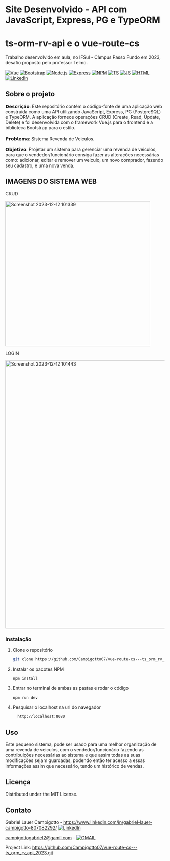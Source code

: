 #                           Site Desenvolvido - API com JavaScript, Express, PG e TypeORM 
#                           ts-orm-rv-api e o vue-route-cs 
Trabalho desenvolvido em aula, no IFSul - Câmpus Passo Fundo em 2023, desafio proposto pelo professor Telmo.

[![Vue][Vue.js]][Vue-url]
[![Bootstrap][Bootstrap.com]][Bootstrap-url]
[![Node.js](https://custom-icon-badges.demolab.com/badge/-Node.js-339933?style=for-the-badge&logo=node.js&logoColor=white)](https://nodejs.org/)
[![Express](https://custom-icon-badges.demolab.com/badge/-Express-000000?style=for-the-badge&logo=express&logoColor=white)](https://expressjs.com/)
[![NPM](https://img.shields.io/badge/npm-CB3837?style=for-the-badge&logo=npm&logoColor=white)](https://npm.com/)
[![TS](https://img.shields.io/badge/ts--node-3178C6?style=for-the-badge&logo=ts-node&logoColor=white)](https://typescript.com/)
[![JS](https://img.shields.io/badge/JavaScript-323330?style=for-the-badge&logo=javascript&logoColor=F7DF1E)](https://javascript.com/)
[![HTML](https://img.shields.io/badge/HTML5-E34F26?style=for-the-badge&logo=html5&logoColor=white)](https://html.com/)
[![LinkedIn](https://img.shields.io/badge/LinkedIn-0077B5?style=for-the-badge&logo=linkedin&logoColor=white)](www.linkedin.com/in/alan-hoffmann-dos-santos-642033216)

<!-- ABOUT THE PROJECT -->
## Sobre o projeto  
𝗗𝗲𝘀𝗰𝗿𝗶𝗰̧𝗮̃𝗼: Este repositório contém o código-fonte de uma aplicação web construída como uma API utilizando JavaScript, Express, PG (PostgreSQL) e TypeORM. A aplicação fornece operações CRUD (Create, Read, Update, Delete) e foi desenvolvida com o framework Vue.js para o frontend e a biblioteca Bootstrap para o estilo. <br><br>
𝗣𝗿𝗼𝗯𝗹𝗲𝗺𝗮: Sistema Revenda de Veiculos. <br><br>
𝗢𝗯𝗷𝗲𝘁𝗶𝘃𝗼: Projetar um sistema para gerenciar uma revenda de veiculos, para que o vendedor/funcionário consiga fazer as alterações necessárias como: adicionar, editar e remover um veiculo, um novo comprador, fazendo seu cadastro, e uma nova venda.


<!-- IMAGENS -->
## IMAGENS DO SISTEMA WEB
CRUD

<img width="458" alt="Screenshot 2023-12-12 101339" src="https://github.com/AlanHoff5/vue-rote-ts-orm/assets/77331153/7d3d9d08-ce59-411f-b415-c1ad8bbb5deb">

LOGIN

<img width="845" alt="Screenshot 2023-12-12 101443" src="https://github.com/AlanHoff5/vue-rote-ts-orm/assets/77331153/bbe17e71-8620-4ded-88bd-273b5d6af665">


### Instalação

1. Clone o repositório
   ```sh
   git clone https://github.com/Campigotto07/vue-route-cs---ts_orm_rv_api_2023.git
   ```
2. Instalar os pacotes NPM 
   ```sh
   npm install
   ```
3. Entrar no terminal de ambas as pastas e rodar o código
   ```sh
   npm run dev
   ```
4. Pesquisar o localhost na url do navegador
   ```bash
     http://localhost:8080
   ```


<!-- USO EXAMPLES -->
## Uso

Este pequeno sistema, pode ser usado para uma melhor organização de uma revenda de veiculos, com o vendedor/funcionário fazendo as contribuições necessárias ao sistema e que assim todas as suas modificações sejam guardadas, podendo então ter acesso a essas informações assim que necessário, tendo um histórico de vendas.


<!-- LICENÇA -->
## Licença

Distributed under the MIT License.

<!-- CONTATO -->
## Contato

Gabriel Lauer Campigotto - https://www.linkedin.com/in/gabriel-lauer-campigotto-807082292/   [![LinkedIn](https://img.shields.io/badge/LinkedIn-0077B5?style=for-the-badge&logo=linkedin&logoColor=white)](https://www.linkedin.com/in/gabriel-lauer-campigotto-807082292/)

campigottogabriel2@gamil.com -   [![GMAIL](https://img.shields.io/badge/Gmail-D14836?style=for-the-badge&logo=gmail&logoColor=white)](campigottogabriel2@gmail.com)


Project Link: https://github.com/Campigotto07/vue-route-cs---ts_orm_rv_api_2023.git


<!-- MARKDOWN LINKS & IMAGES -->
<!-- https://www.markdownguide.org/basic-syntax/#reference-style-links -->
[contributors-shield]: https://img.shields.io/github/contributors/github_username/repo_name.svg?style=for-the-badge
[contributors-url]: https://github.com/github_username/repo_name/graphs/contributors
[forks-shield]: https://img.shields.io/github/forks/github_username/repo_name.svg?style=for-the-badge
[forks-url]: https://github.com/github_username/repo_name/network/members
[stars-shield]: https://img.shields.io/github/stars/github_username/repo_name.svg?style=for-the-badge
[stars-url]: https://github.com/github_username/repo_name/stargazers
[issues-shield]: https://img.shields.io/github/issues/github_username/repo_name.svg?style=for-the-badge
[issues-url]: https://github.com/github_username/repo_name/issues
[license-shield]: https://img.shields.io/github/license/github_username/repo_name.svg?style=for-the-badge
[license-url]: https://github.com/github_username/repo_name/blob/master/LICENSE.txt
[linkedin-shield]: https://img.shields.io/badge/-LinkedIn-black.svg?style=for-the-badge&logo=linkedin&colorB=555
[linkedin-url]: https://linkedin.com/in/linkedin_username
[product-screenshot]: images/screenshot.png
[Next.js]: https://img.shields.io/badge/next.js-000000?style=for-the-badge&logo=nextdotjs&logoColor=white
[Next-url]: https://nextjs.org/
[React.js]: https://img.shields.io/badge/React-20232A?style=for-the-badge&logo=react&logoColor=61DAFB
[React-url]: https://reactjs.org/
[Vue.js]: https://img.shields.io/badge/Vue.js-35495E?style=for-the-badge&logo=vuedotjs&logoColor=4FC08D
[Vue-url]: https://vuejs.org/
[Angular.io]: https://img.shields.io/badge/Angular-DD0031?style=for-the-badge&logo=angular&logoColor=white
[Angular-url]: https://angular.io/
[Svelte.dev]: https://img.shields.io/badge/Svelte-4A4A55?style=for-the-badge&logo=svelte&logoColor=FF3E00
[Svelte-url]: https://svelte.dev/
[Laravel.com]: https://img.shields.io/badge/Laravel-FF2D20?style=for-the-badge&logo=laravel&logoColor=white
[Laravel-url]: https://laravel.com
[Bootstrap.com]: https://img.shields.io/badge/Bootstrap-563D7C?style=for-the-badge&logo=bootstrap&logoColor=white
[Bootstrap-url]: https://getbootstrap.com
[JQuery.com]: https://img.shields.io/badge/jQuery-0769AD?style=for-the-badge&logo=jquery&logoColor=white
[JQuery-url]: https://jquery.com 

